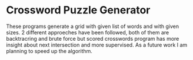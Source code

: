 # Crossword Puzzle Generator
These programs generate a grid with given list of words and
with given sizes.
2 different approeches have been followed, both of them are 
backtracring and brute force but scored crosswords program has more insight 
about next intersection and more supervised. 
As a future work I am planning to speed up the algorithm.
